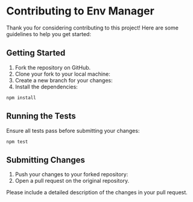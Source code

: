 # Contributing to Env Manager

Thank you for considering contributing to this project! Here are some guidelines to help you get started:

## Getting Started

1. Fork the repository on GitHub.
2. Clone your fork to your local machine:
3. Create a new branch for your changes:
4. Install the dependencies:
```
npm install
```

## Running the Tests

Ensure all tests pass before submitting your changes:

```
npm test
```
## Submitting Changes

1. Push your changes to your forked repository:
2. Open a pull request on the original repository.

Please include a detailed description of the changes in your pull request.